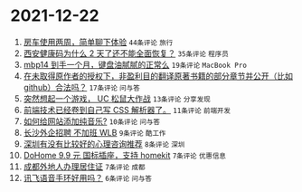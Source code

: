 # 2021-12-22

1. [房车使用两周，简单聊下体验](https://www.v2ex.com/t/823657) `44条评论` `旅行`
1. [西安健康码为什么 2 天了还不能全面恢复？](https://www.v2ex.com/t/823684) `35条评论` `程序员`
1. [mbp14 到手一个月，键盘油腻腻的正常么](https://www.v2ex.com/t/823658) `19条评论` `MacBook Pro`
1. [在未取得原作者的授权下，非盈利目的翻译原著书籍的部分章节并公开（比如 github）合法吗？](https://www.v2ex.com/t/823656) `17条评论` `问与答`
1. [突然想起一个游戏， UC 松鼠大作战](https://www.v2ex.com/t/823663) `13条评论` `分享发现`
1. [前端技术已经卷到自己写 CSS 解析器了。](https://www.v2ex.com/t/823665) `11条评论` `前端开发`
1. [如何给网站添加纯音乐?](https://www.v2ex.com/t/823661) `10条评论` `问与答`
1. [长沙外企招聘 不加班 WLB](https://www.v2ex.com/t/823670) `9条评论` `酷工作`
1. [深圳有没有比较好的心理咨询推荐](https://www.v2ex.com/t/823667) `8条评论` `深圳`
1. [DoHome 9.9 元 国标插座，支持 homekit](https://www.v2ex.com/t/823689) `7条评论` `优惠信息`
1. [成都外地人办理居住证](https://www.v2ex.com/t/823669) `7条评论` `成都`
1. [讯飞语音手环好用吗？](https://www.v2ex.com/t/823655) `6条评论` `问与答`
